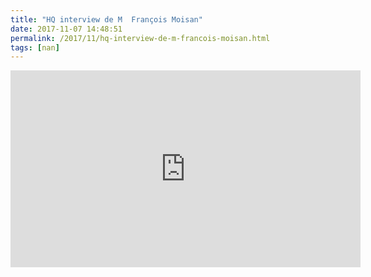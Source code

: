 ```yaml
---
title: "HQ interview de M  François Moisan"
date: 2017-11-07 14:48:51
permalink: /2017/11/hq-interview-de-m-francois-moisan.html
tags: [nan]
---
```


<iframe width="560" height="315" src="https://www.youtube.com/embed/Iz1im9a--3A" frameborder="0" allowfullscreen></iframe>
